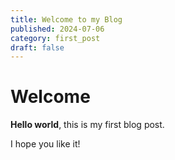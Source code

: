 ```yaml
---
title: Welcome to my Blog
published: 2024-07-06
category: first_post
draft: false
---
```


# Welcome

**Hello world**, this is my first blog post.

I hope you like it!